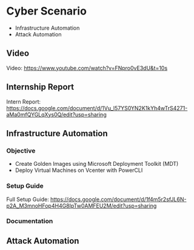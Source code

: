 Cyber Scenario
=============
* Infrastructure Automation
* Attack Automation

Video
---------------
Video: https://www.youtube.com/watch?v=FNpro0vE3dU&t=10s

Internship Report
---------------
Intern Report: https://docs.google.com/document/d/1Vu_l57YS0YN2K1kYh4wTrS4271-aMa0mfQYGLqXys0Q/edit?usp=sharing

Infrastructure Automation
---------------
### Objective ###
* Create Golden Images using Microsoft Deployment Toolkit (MDT)
* Deploy Virtual Machines on Vcenter with PowerCLI

### Setup Guide ###
Full Setup Guide: https://docs.google.com/document/d/1f4m5r2sfJL6N-p2A_M3mnoHFop4H4G8IpTw0AMFEU2M/edit?usp=sharing

### Documentation ###


Attack Automation
---------------
